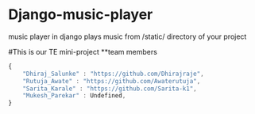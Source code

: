 # Django-music-player
music player in django plays music from /static/ directory of your project

#This is our TE mini-project
**team members
```javascript
{
    "Dhiraj_Salunke" : "https://github.com/Dhirajraje",
    "Rutuja_Awate" : "https://github.com/Awaterutuja",
    "Sarita_Karale" : "https://github.com/Sarita-k1",
    "Mukesh_Parekar" : Undefined,
}
```
